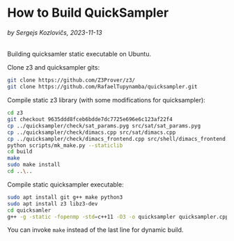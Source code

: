 # How to Build QuickSampler

###### by Sergejs Kozlovičs, 2023-11-13

Building quicksamler static executable on Ubuntu.

Clone z3 and quicksampler gits:
```bash
git clone https://github.com/Z3Prover/z3/
git clone https://github.com/RafaelTupynamba/quicksampler.git
```


Compile static z3 library (with some modifications for quicksampler):
```bash
cd z3
git checkout 9635ddd8fceb6bdde7dc7725e696e6c123af22f4
cp ../quicksampler/check/sat_params.pyg src/sat/sat_params.pyg
cp ../quicksampler/check/dimacs.cpp src/sat/dimacs.cpp
cp ../quicksampler/check/dimacs_frontend.cpp src/shell/dimacs_frontend.cpp
python scripts/mk_make.py --staticlib
cd build
make
sudo make install
cd ..\..
```

Compile static quicksampler executable:
```bash
sudo apt install git g++ make python3
sudo apt install z3 libz3-dev
cd quicksamler
g++ -g -static -fopenmp -std=c++11 -O3 -o quicksampler quicksampler.cpp ../z3/build/libz3.a
```

You can invoke `make` instead of the last line for dynamic build.
